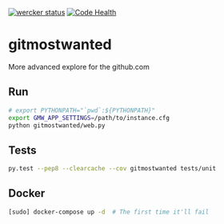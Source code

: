 [![wercker status](https://app.wercker.com/status/7767a5325ebf378ede0ac3016c992ebc/s "wercker status")](https://app.wercker.com/project/bykey/7767a5325ebf378ede0ac3016c992ebc)
[![Code Health](https://landscape.io/github/Letscodeit/gitmostwanted.com/master/landscape.svg?style=flat-square)](https://landscape.io/github/Letscodeit/gitmostwanted.com/master)
# gitmostwanted
More advanced explore for the github.com

## Run

```bash
# export PYTHONPATH="`pwd`:${PYTHONPATH}"
export GMW_APP_SETTINGS=/path/to/instance.cfg
python gitmostwanted/web.py
```

## Tests

```bash
py.test --pep8 --clearcache --cov gitmostwanted tests/unit
```

## Docker

```bash
[sudo] docker-compose up -d  # The first time it'll fail
```
